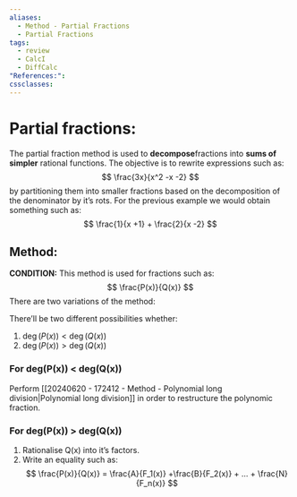 ```yaml
---
aliases:
  - Method - Partial Fractions
  - Partial Fractions
tags:
  - review
  - CalcI
  - DiffCalc
"References:": 
cssclasses:
---
```

# Partial fractions:
The partial fraction method is used to **decompose**fractions into **sums of simpler** rational functions. The objective is to rewrite expressions such as: 
$$
\frac{3x}{x^2 -x -2}
$$
by partitioning them into smaller fractions based on the decomposition of the denominator by it’s rots. For the previous example we would obtain something such as: 
$$
\frac{1}{x +1} + \frac{2}{x -2}
$$
## Method:

**CONDITION:**
This method is used for fractions such as: 
$$
\frac{P(x)}{Q(x)}
$$
There are two variations of the method:

There’ll be two different possibilities whether: 
1.  $\deg(P(x)) < \deg(Q(x))$ 
2. $\deg(P(x)) > \deg(Q(x))$ 

### For deg(P(x)) < deg(Q(x))
Perform [[20240620 - 172412 - Method - Polynomial long division|Polynomial long division]] in order to restructure the polynomic fraction.

### For deg(P(x)) > deg(Q(x))

1. Rationalise Q(x) into it’s factors. 
2. Write an equality such as: 
$$
\frac{P(x)}{Q(x)} = \frac{A}{F_1(x)} +\frac{B}{F_2(x)} + ... + \frac{N}{F_n(x)} 
$$
